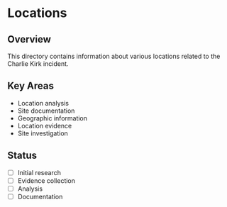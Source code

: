 # Locations

## Overview
This directory contains information about various locations related to the Charlie Kirk incident.

## Key Areas
- Location analysis
- Site documentation
- Geographic information
- Location evidence
- Site investigation

## Status
- [ ] Initial research
- [ ] Evidence collection
- [ ] Analysis
- [ ] Documentation